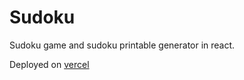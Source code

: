 # Sudoku

Sudoku game and sudoku printable generator in react.

Deployed on [vercel](https://sudoku-gtr.vercel.app/)
